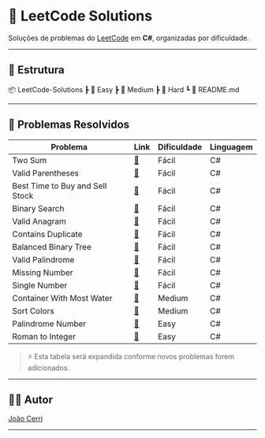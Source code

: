 # 📝 LeetCode Solutions

Soluções de problemas do [LeetCode](https://leetcode.com/joaocerri) em **C#**, organizadas por dificuldade.

---

## 📂 Estrutura

📦 LeetCode-Solutions
┣ 📂 Easy
┣ 📂 Medium
┣ 📂 Hard
┗ 📜 README.md

---

## 📌 Problemas Resolvidos

| Problema | Link | Dificuldade | Linguagem |
|----------|------|-------------|-----------|
| Two Sum | [🔗](https://leetcode.com/problems/two-sum/) | Fácil | C# |
| Valid Parentheses | [🔗](https://leetcode.com/problems/valid-parentheses/) | Fácil | C# |
| Best Time to Buy and Sell Stock | [🔗](https://leetcode.com/problems/best-time-to-buy-and-sell-stock/) | Fácil | C# |
| Binary Search | [🔗](https://leetcode.com/problems/binary-search/) | Fácil | C# |
| Valid Anagram | [🔗](https://leetcode.com/problems/valid-anagram/) | Fácil | C# |
| Contains Duplicate | [🔗](https://leetcode.com/problems/contains-duplicate/) | Fácil | C# |
| Balanced Binary Tree | [🔗](https://leetcode.com/problems/balanced-binary-tree/submissions/) | Fácil | C# |
| Valid Palindrome | [🔗](https://leetcode.com/problems/valid-palindrome/) | Fácil | C# |
| Missing Number | [🔗](https://leetcode.com/problems/missing-number/) | Fácil | C# |
| Single Number | [🔗](https://leetcode.com/problems/single-number/) | Fácil | C# |
| Container With Most Water | [🔗](https://leetcode.com/problems/container-with-most-water/) | Medium | C# |
| Sort Colors | [🔗](https://leetcode.com/problems/sort-colors) | Medium | C# |
| Palindrome Number | [🔗](https://leetcode.com/problems/palindrome-number/) | Easy | C# |
| Roman to Integer | [🔗](https://leetcode.com/problems/roman-to-integer/) | Easy | C# |


> ⚡ Esta tabela será expandida conforme novos problemas forem adicionados.  


---

## 👨‍💻 Autor
[João Cerri](https://github.com/joaocerri)

---
